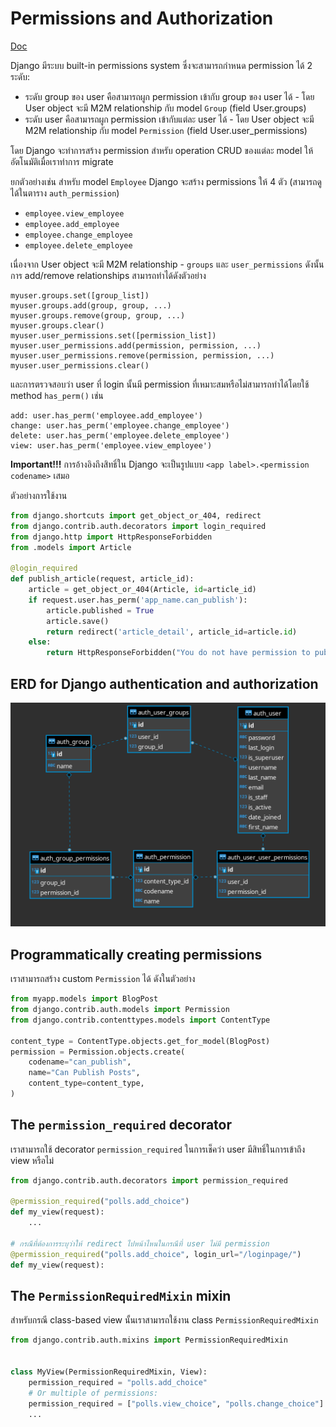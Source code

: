 # Permissions and Authorization

[Doc](https://docs.djangoproject.com/en/5.1/topics/auth/default/#permissions-and-authorization)

Django มีระบบ built-in permissions system ซึ่งจะสามารถกำหนด permission ได้ 2 ระดับ:

- ระดับ group ของ user คือสามารถผูก permission เข้ากับ group ของ user ได้ - โดย User object จะมี M2M relationship กับ model `Group` (field User.groups)
- ระดับ user คือสามารถผูก permission เข้ากับแต่ละ user ได้ - โดย User object จะมี M2M relationship กับ model `Permission` (field User.user_permissions)

โดย Django จะทำการสร้าง permission สำหรับ operation CRUD ของแต่ละ model ให้อัตโนมัติเมื่อเราทำการ migrate

ยกตัวอย่างเช่น สำหรับ model `Employee` Django จะสร้าง permissions ให้ 4 ตัว (สามารถดูได้ในตาราง `auth_permission`)

- `employee.view_employee`
- `employee.add_employee`
- `employee.change_employee`
- `employee.delete_employee`

เนื่องจาก User object จะมี M2M relationship - `groups` และ `user_permissions` ดังนั้นการ add/remove relationships สามารถทำได้ดังตัวอย่าง

```text
myuser.groups.set([group_list])
myuser.groups.add(group, group, ...)
myuser.groups.remove(group, group, ...)
myuser.groups.clear()
myuser.user_permissions.set([permission_list])
myuser.user_permissions.add(permission, permission, ...)
myuser.user_permissions.remove(permission, permission, ...)
myuser.user_permissions.clear()
```

และการตรวจสอบว่า user ที่ login นั้นมี permission ที่เหมาะสมหรือไม่สามารถทำได้โดยใช้ method `has_perm()` เช่น

```text
add: user.has_perm('employee.add_employee')
change: user.has_perm('employee.change_employee')
delete: user.has_perm('employee.delete_employee')
view: user.has_perm('employee.view_employee')
```

**Important!!!** การอ้างอิงถึงสิทธิ์ใน Django จะเป็นรูปแบบ `<app label>.<permission codename>` เสมอ

ตัวอย่างการใช้งาน

```python
from django.shortcuts import get_object_or_404, redirect
from django.contrib.auth.decorators import login_required
from django.http import HttpResponseForbidden
from .models import Article

@login_required
def publish_article(request, article_id):
    article = get_object_or_404(Article, id=article_id)
    if request.user.has_perm('app_name.can_publish'):
        article.published = True
        article.save()
        return redirect('article_detail', article_id=article.id)
    else:
        return HttpResponseForbidden("You do not have permission to publish this article.")

```

## ERD for Django authentication and authorization

![erd](images/erd_auth.png)

## Programmatically creating permissions

เราสามารถสร้าง custom `Permission` ได้ ดังในตัวอย่าง

```python
from myapp.models import BlogPost
from django.contrib.auth.models import Permission
from django.contrib.contenttypes.models import ContentType

content_type = ContentType.objects.get_for_model(BlogPost)
permission = Permission.objects.create(
    codename="can_publish",
    name="Can Publish Posts",
    content_type=content_type,
)
```

## The `permission_required` decorator

เราสามารถใช้ decorator `permission_required` ในการเช็คว่า user มีสิทธิ์ในการเข้าถึง view หรือไม่

```python
from django.contrib.auth.decorators import permission_required

@permission_required("polls.add_choice")
def my_view(request):
    ...

# กรณีที่ต้องการระบุว่าให้ redirect ไปหน้าไหนในกรณีที่ user ไม่มี permission
@permission_required("polls.add_choice", login_url="/loginpage/")
def my_view(request):
```

## The `PermissionRequiredMixin` mixin

สำหรับกรณี class-based view นั้นเราสามารถใช้งาน class `PermissionRequiredMixin`


```python
from django.contrib.auth.mixins import PermissionRequiredMixin


class MyView(PermissionRequiredMixin, View):
    permission_required = "polls.add_choice"
    # Or multiple of permissions:
    permission_required = ["polls.view_choice", "polls.change_choice"]
    ...
```
